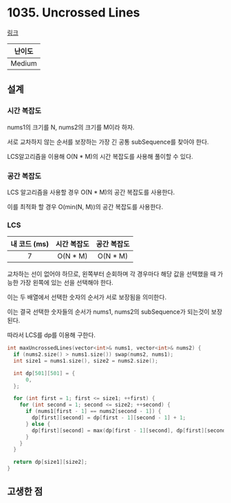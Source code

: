 # 1035. Uncrossed Lines

[링크](https://leetcode.com/problems/uncrossed-lines/description/)

| 난이도 |
| :----: |
| Medium |

## 설계

### 시간 복잡도

nums1의 크기를 N, nums2의 크기를 M이라 하자.

서로 교차하지 않는 순서를 보장하는 가장 긴 공통 subSequence를 찾아야 한다.

LCS알고리즘을 이용해 O(N \* M)의 시간 복잡도를 사용해 풀이할 수 있다.

### 공간 복잡도

LCS 알고리즘을 사용할 경우 O(N \* M)의 공간 복잡도를 사용한다.

이를 최적화 할 경우 O(min(N, M))의 공간 복잡도를 사용한다.

### LCS

| 내 코드 (ms) | 시간 복잡도 | 공간 복잡도 |
| :----------: | :---------: | :---------: |
|      7       |  O(N \* M)  |  O(N \* M)  |

교차하는 선이 없어야 하므로, 왼쪽부터 순회하며 각 경우마다 해당 값을 선택했을 때 가능한 가장 왼쪽에 있는 선을 선택해야 한다.

이는 두 배열에서 선택한 숫자의 순서가 서로 보장됨을 의미한다.

이는 결국 선택한 숫자들의 순서가 nums1, nums2의 subSequence가 되는것이 보장된다.

따라서 LCS를 dp를 이용해 구한다.

```cpp
int maxUncrossedLines(vector<int>& nums1, vector<int>& nums2) {
  if (nums2.size() > nums1.size()) swap(nums2, nums1);
  int size1 = nums1.size(), size2 = nums2.size();

  int dp[501][501] = {
      0,
  };

  for (int first = 1; first <= size1; ++first) {
    for (int second = 1; second <= size2; ++second) {
      if (nums1[first - 1] == nums2[second - 1]) {
        dp[first][second] = dp[first - 1][second - 1] + 1;
      } else {
        dp[first][second] = max(dp[first - 1][second], dp[first][second - 1]);
      }
    }
  }

  return dp[size1][size2];
}
```

## 고생한 점

